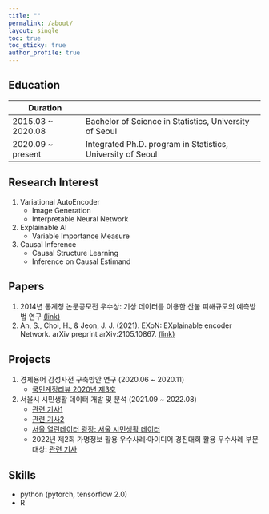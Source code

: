 ```yaml
---
title: ""
permalink: /about/
layout: single
toc: true
toc_sticky: true
author_profile: true
---
```


## Education

| Duration          |                                                             |
|-------------------|-------------------------------------------------------------|
| 2015.03 ~ 2020.08 | Bachelor of Science in Statistics, University of Seoul      |
| 2020.09 ~ present | Integrated Ph.D. program in Statistics, University of Seoul |


## Research Interest
1. Variational AutoEncoder
   - Image Generation
   - Interpretable Neural Network
2. Explainable AI
   - Variable Importance Measure
3. Causal Inference
   - Causal Structure Learning
   - Inference on Causal Estimand

## Papers
1. 2014년 통계청 논문공모전 우수상: 기상 데이터를 이용한 산불 피해규모의 예측방법 연구 [(link)](http://kostat.go.kr/sri/srikor/srikor_spn/2/2/index.board?bmode=read&bSeq=&aSeq=376197&pageNo=6&rowNum=10&navCount=10&currPg=&searchInfo=&sTarget=title&sTxt=)
2. An, S., Choi, H., & Jeon, J. J. (2021). EXoN: EXplainable encoder Network. arXiv preprint arXiv:2105.10867. [(link)](https://arxiv.org/abs/2105.10867)

## Projects
1. 경제용어 감성사전 구축방안 연구 (2020.06 ~ 2020.11)
   - [국민계정리뷰 2020년 제3호](https://www.bok.or.kr/portal/bbs/P0000589/view.do?nttId=10060460&menuNo=200441&pageIndex=1)
2. 서울시 시민생활 데이터 개발 및 분석 (2021.09 ~ 2022.08)
   - [관련 기사1](https://m.yna.co.kr/view/AKR20211221171400004?section=news&site=popup_newsflash)
   - [관련 기사2](https://www.yna.co.kr/view/AKR20220828018700004?input=1195m)
   - [서울 열린데이터 광장: 서울 시민생활 데이터](https://data.seoul.go.kr/dataVisual/seoul/seoulLiving.do)
   - 2022년 제2회 가명정보 활용 우수사례·아이디어 경진대회 활용 우수사례 부문 대상: [관련 기사](https://n.news.naver.com/article/001/0013474171)

## Skills
- python (pytorch, tensorflow 2.0)
- R
